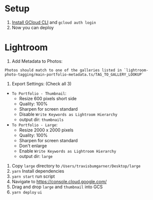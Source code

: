 # Setup

1. [Install GCloud CLI](https://cloud.google.com/sdk/docs/install)  and `gcloud auth login`
2. Now you can deploy

# Lightroom

1. Add Metadata to Photos:

```
Photos should match to one of the galleries listed in `lightroom-photo-tagging/main-portfolio-metadata.ts/TAG_TO_GALLERY_LOOKUP`
```

1. Export Settings: (Check all 3)

  - `To Portfolio - Thumbnail`:
    - Resize 600 pixels short side
    - Quality: 100%
    - Sharpen for screen standard
    - Disable `Write Keywords as Lightroom Hierarchy`
    - output dir: `thumbnails`
  - `To Portfolio - Large`:
    - Resize 2000 x 2000 pixels
    - Quality: 100%
    - Sharpen for screen standard
    - Don't enlarge
    - Enable `Write Keywords as Lightroom Hierarchy`
    - output dir: `large`

1. Copy `large` directory to `/Users/travisbumgarner/Desktop/large`
1. `yarn` Install dependencies
1. `yarn start` run script
1. Navigate to https://console.cloud.google.com/
1. Drag and drop `large` and `thumbnail` into GCS
1. `yarn deploy` `ui`



